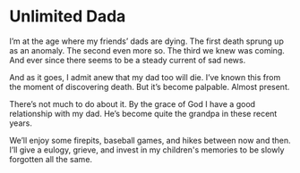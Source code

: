 <template data-parse>2020-01-08 #newsletter</template>

# Unlimited Dada

I’m at the age where my friends’ dads are dying.
The first death sprung up as an anomaly.
The second even more so.
The third we knew was coming.
And ever since there seems to be a steady current of sad news.

And as it goes, I admit anew that my dad too will die.
I’ve known this from the moment of discovering death.
But it’s become palpable.
Almost present.

There’s not much to do about it.
By the grace of God I have a good relationship with my dad.
He’s become quite the grandpa in these recent years.

We’ll enjoy some firepits, baseball games, and hikes between now and then.
I’ll give a eulogy, grieve, and invest in my children's memories to be slowly forgotten all the same.